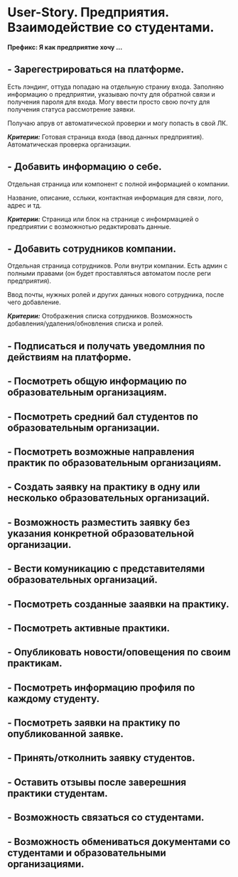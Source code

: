 # User-Story. Предприятия. Взаимодействие со студентами.

**Префикс: Я как предприятие хочу ...**

## - Зарегестрироваться на платформе.

Есть лэндинг, оттуда попадаю на отдельную страниу входа. Заполняю информацию о предприятии, указываю почту для обратной связи и получения пароля для входа. Могу ввести просто свою почту для получения статуса рассмотрение заявки.

Получаю апрув от автоматической проверки и могу попасть в свой ЛК.

***Критерии:*** Готовая страница входа (ввод данных предприятия). Автоматическая проверка организации.

## - Добавить информацию о себе.

Отдельная страница или компонент с полной информацией о компании.

Название, описание, сслыки, контактная информация для связи, лого, адрес и тд. 

***Критерии:*** Страница или блок на странице с инфомрмацией о предприятии с возможнотью редактировать данные.

## - Добавить сотрудников компании.

Отдельная страница сотрудников. Роли внутри компании. Есть админ с полными правами (он будет проставляться автоматом после реги предприятия).

Ввод почты, нужных ролей и других данных нового сотрудника, после чего добавление.

***Критерии:*** Отображения списка сотрудников. Возможность добавления/удаления/обновления списка и ролей.

## - Подписаться и получать уведомлния по действиям на платформе.

## - Посмотреть общую информацию по образовательным организациям.

## - Посмотреть средний бал студентов по образовательным организации.

## - Посмотреть возможные направления практик по образовательным организациям.

## - Создать заявку на практику в одну или несколько образовательных организаций.

## - Возможность разместить заявку без указания конкретной образовательной организации. 

## - Вести комуникацию с представителями образовательных организаций.

## - Посмотреть созданные зааявки на практику.

## - Посмотреть активные практики.

## - Опубликовать новости/оповещения по своим практикам.

## - Посмотреть информацию профиля по каждому студенту.

## - Посмотреть заявки на практику по опубликованной заявке.

## - Принять/отколнить заявку студентов.

## - Оставить отзывы после заверешния практики студентам.

## - Возможность связаться со студентами.

## - Возможность обмениваться документами со студентами и образовательными организациями.
